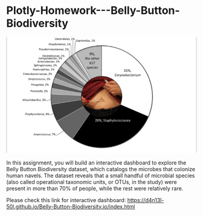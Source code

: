 # Plotly-Homework---Belly-Button-Biodiversity
![](1.jpg)



In this assignment, you will build an interactive dashboard to explore the Belly Button Biodiversity dataset, which catalogs the microbes that colonize human navels.
The dataset reveals that a small handful of microbial species (also called operational taxonomic units, or OTUs, in the study) were present in more than 70% of people, while the rest were relatively rare.

Please check this link for interactive dashboard: https://d4n13l-50l.github.io/Belly-Button-Biodiversity.io/index.html